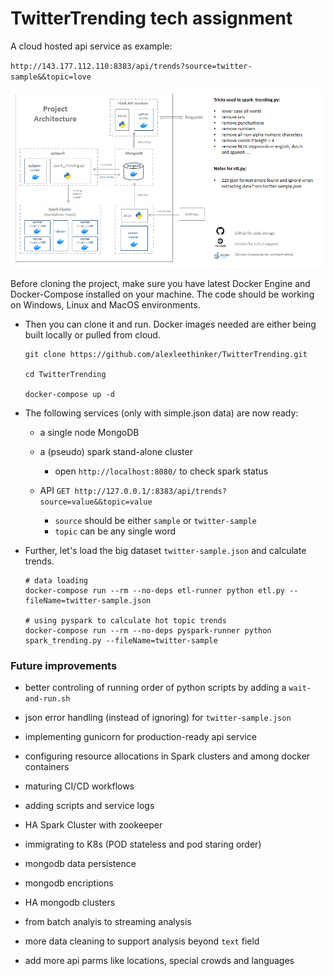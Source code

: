 # TwitterTrending tech assignment

A cloud hosted api service as example: 

`http://143.177.112.110:8383/api/trends?source=twitter-sample&&topic=love`


![Alt text](architecture.png?raw=true "architecture")


Before cloning the project, make sure you have latest Docker Engine and Docker-Compose installed on your machine. The code should be working on Windows, Linux and MacOS environments.

- Then you can clone it and run. Docker images needed are either being built locally or pulled from cloud.
    ```
    git clone https://github.com/alexleethinker/TwitterTrending.git

    cd TwitterTrending

    docker-compose up -d
    ```



- The following services (only with simple.json data) are now ready:
    - a single node MongoDB

    - a (pseudo) spark stand-alone cluster
        - open `http://localhost:8080/` to check spark status

    - API `GET http://127.0.0.1/:8383/api/trends?source=value&&topic=value`
        - ```source``` should be either ```sample``` or ```twitter-sample```
        - ```topic``` can be any single word
   


- Further, let's load the big dataset ```twitter-sample.json``` and calculate trends.
    ```
    # data loading 
    docker-compose run --rm --no-deps etl-runner python etl.py --fileName=twitter-sample.json

    # using pyspark to calculate hot topic trends
    docker-compose run --rm --no-deps pyspark-runner python spark_trending.py --fileName=twitter-sample
    ```




### Future improvements

- better controling of running order of python scripts by adding a ```wait-and-run.sh```
- json error handling (instead of ignoring) for ```twitter-sample.json```
- implementing gunicorn for production-ready api service
- configuring resource allocations in Spark clusters and among docker containers
- maturing CI/CD workflows
- adding scripts and service logs
- HA Spark Cluster with zookeeper
- immigrating to K8s (POD stateless and pod staring order)
- mongodb data persistence
- mongodb encriptions
- HA mongodb clusters

- from batch analyis to streaming analysis
- more data cleaning to support analysis beyond ```text``` field
- add more api parms like locations, special crowds and languages






